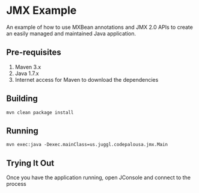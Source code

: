 JMX Example
===========


An example of how to use MXBean annotations and JMX 2.0 APIs to create an easily managed and maintained Java application.

## Pre-requisites

1. Maven 3.x
2. Java 1.7.x
3. Internet access for Maven to download the dependencies

## Building

```
mvn clean package install
```

## Running

```
mvn exec:java -Dexec.mainClass=us.juggl.codepalousa.jmx.Main
```

## Trying It Out

Once you have the application running, open JConsole and connect to the process 